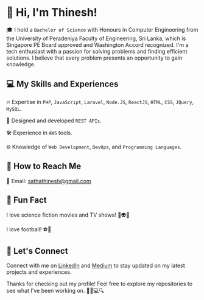 # 👋 Hi, I'm Thinesh!


🎓 I hold a `Bachelor of Science` with Honours in Computer Engineering from the University of Peradeniya Faculty of Engineering, Sri Lanka, which is Singapore PE Board approved and Washington Accord recognized. I'm a tech enthusiast with a passion for solving problems and finding efficient solutions. I believe that every problem presents an opportunity to gain knowledge.

## 💻 My Skills and Experiences

🔥 Expertise in `PHP`, `JavaScript`, `Laravel`, `Node.JS`, `ReactJS`, `HTML`, `CSS`, `JQuery`, `MySQL`.

🚀 Designed and developed `REST APIs`.

🛠️ Experience in `AWS` tools.

🌐 Knowledge of `Web Development`, `DevOps`, and `Programming Languages`.


## 📲 How to Reach Me

📧 Email: sathathinesh@gmail.com


## 🎉 Fun Fact

I love science fiction movies and TV shows! 🚀👽🎥

I love football! ⚽️🥅

## 🤝 Let's Connect

Connect with me on [LinkedIn](https://www.linkedin.com/in/sathathinesh/) and  [Medium](https://medium.com/@sathathinesh) to stay updated on my latest projects and experiences.

Thanks for checking out my profile! Feel free to explore my repositories to see what I've been working on. 🕵️‍♂️💻🔍
